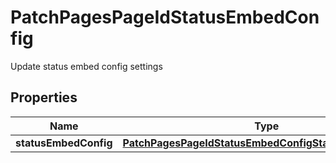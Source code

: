 

# PatchPagesPageIdStatusEmbedConfig

Update status embed config settings

## Properties

Name | Type | Description | Notes
------------ | ------------- | ------------- | -------------
**statusEmbedConfig** | [**PatchPagesPageIdStatusEmbedConfigStatusEmbedConfig**](PatchPagesPageIdStatusEmbedConfigStatusEmbedConfig.md) |  |  [optional]



